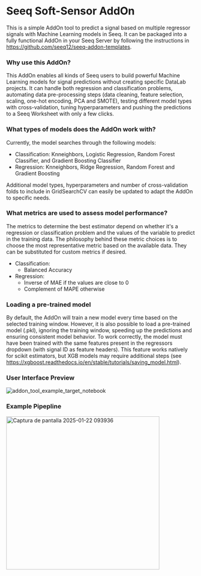 # Seeq Soft-Sensor AddOn
This is a simple AddOn tool to predict a signal based on multiple regressor signals with Machine Learning models in Seeq. It can be packaged into a fully functional AddOn in your Seeq Server by following the instructions in https://github.com/seeq12/seeq-addon-templates. 

### Why use this AddOn?
This AddOn enables all kinds of Seeq users to build powerful Machine Learning models for signal predictions without creating specific DataLab projects. It can handle both regression and classification problems, automating data pre-processing steps (data cleaning, feature selection, scaling, one-hot encoding, PCA and SMOTE), testing different model types with cross-validation, tuning hyperparameters and pushing the predictions to a Seeq Worksheet with only a few clicks. 

### What types of models does the AddOn work with?
Currently, the model searches through the following models:
- Classification: Knneighbors, Logistic Regression, Random Forest Classifier, and Gradient Boosting Classifier
- Regression: Knneighbors, Ridge Regression, Random Forest and Gradient Boosting

Additional model types, hyperparameters and number of cross-validation folds to include in GridSearchCV can easily be updated to adapt the AddOn to specific needs.

### What metrics are used to assess model performance?
The metrics to determine the best estimator depend on whether it's a regression or classification problem and the values of the variable to predict in the training data. The philosophy behind these metric choices is to choose the most representative metric based on the available data. They can be substituted for custom metrics if desired. 
- Classification: 
  - Balanced Accuracy 
- Regression:
  - Inverse of MAE if the values are close to 0
  - Complement of MAPE otherwise

### Loading a pre-trained model
By default, the AddOn will train a new model every time based on the selected training window. However, it is also possible to load a pre-trained model (.pkl), ignoring the training window, speeding up the predictions and ensuring consistent model behavior. To work correctly, the model must have been trained with the same features present in the regressors dropdown (with signal ID as feature headers). This feature works natively for scikit estimators, but XGB models may require additional steps (see https://xgboost.readthedocs.io/en/stable/tutorials/saving_model.html).

### User Interface Preview
![addon_tool_example_target_notebook](https://github.com/user-attachments/assets/443b0afb-6955-4d53-a9f5-704567bc3c61)

### Example Pipepline
<img width="408" alt="Captura de pantalla 2025-01-22 093936" src="https://github.com/user-attachments/assets/b41019e4-b0da-46f3-a64c-cfeb94bf5f2d" />
